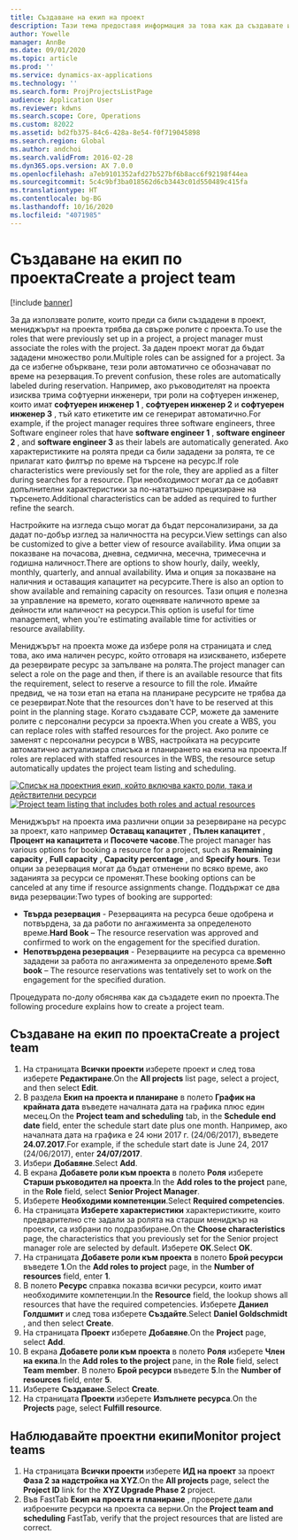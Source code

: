 ```yaml
---
title: Създаване на екип на проект
description: Тази тема предоставя информация за това как да създавате и управлявате екипи по проекти.
author: Yowelle
manager: AnnBe
ms.date: 09/01/2020
ms.topic: article
ms.prod: ''
ms.service: dynamics-ax-applications
ms.technology: ''
ms.search.form: ProjProjectsListPage
audience: Application User
ms.reviewer: kdwns
ms.search.scope: Core, Operations
ms.custom: 82022
ms.assetid: bd2fb375-84c6-428a-8e54-f0f719045898
ms.search.region: Global
ms.author: andchoi
ms.search.validFrom: 2016-02-28
ms.dyn365.ops.version: AX 7.0.0
ms.openlocfilehash: a7eb9101352afd27b527bf6b8acc6f92198f44ea
ms.sourcegitcommit: 5c4c9bf3ba018562d6cb3443c01d550489c415fa
ms.translationtype: HT
ms.contentlocale: bg-BG
ms.lasthandoff: 10/16/2020
ms.locfileid: "4071985"
---
```

# <a name="create-a-project-team"></a><span data-ttu-id="47e54-103">Създаване на екип по проекта</span><span class="sxs-lookup"><span data-stu-id="47e54-103">Create a project team</span></span>

[!include [banner](../includes/banner.md)]

<span data-ttu-id="47e54-104">За да използвате ролите, които преди са били създадени в проект, мениджърът на проекта трябва да свърже ролите с проекта.</span><span class="sxs-lookup"><span data-stu-id="47e54-104">To use the roles that were previously set up in a project, a project manager must associate the roles with the project.</span></span> <span data-ttu-id="47e54-105">За даден проект могат да бъдат зададени множество роли.</span><span class="sxs-lookup"><span data-stu-id="47e54-105">Multiple roles can be assigned for a project.</span></span> <span data-ttu-id="47e54-106">За да се избегне объркване, тези роли автоматично се обозначават по време на резервация.</span><span class="sxs-lookup"><span data-stu-id="47e54-106">To prevent confusion, these roles are automatically labeled during reservation.</span></span> <span data-ttu-id="47e54-107">Например, ако ръководителят на проекта изисква трима софтуерни инженери, три роли на софтуерен инженер, които имат **софтуерен инженер 1** , **софтуерен инженер 2** и **софтуерен инженер 3** , тъй като етикетите им се генерират автоматично.</span><span class="sxs-lookup"><span data-stu-id="47e54-107">For example, if the project manager requires three software engineers, three Software engineer roles that have **software engineer 1** , **software engineer 2** , and **software engineer 3** as their labels are automatically generated.</span></span> <span data-ttu-id="47e54-108">Ако характеристиките на ролята преди са били зададени за ролята, те се прилагат като филтър по време на търсене на ресурс.</span><span class="sxs-lookup"><span data-stu-id="47e54-108">If role characteristics were previously set for the role, they are applied as a filter during searches for a resource.</span></span> <span data-ttu-id="47e54-109">При необходимост могат да се добавят допълнителни характеристики за по-нататъшно прецизиране на търсенето.</span><span class="sxs-lookup"><span data-stu-id="47e54-109">Additional characteristics can be added as required to further refine the search.</span></span>

<span data-ttu-id="47e54-110">Настройките на изгледа също могат да бъдат персонализирани, за да дадат по-добър изглед за наличността на ресурси.</span><span class="sxs-lookup"><span data-stu-id="47e54-110">View settings can also be customized to give a better view of resource availability.</span></span> <span data-ttu-id="47e54-111">Има опции за показване на почасова, дневна, седмична, месечна, тримесечна и годишна наличност.</span><span class="sxs-lookup"><span data-stu-id="47e54-111">There are options to show hourly, daily, weekly, monthly, quarterly, and annual availability.</span></span> <span data-ttu-id="47e54-112">Има и опция за показване на наличния и оставащия капацитет на ресурсите.</span><span class="sxs-lookup"><span data-stu-id="47e54-112">There is also an option to show available and remaining capacity on resources.</span></span> <span data-ttu-id="47e54-113">Тази опция е полезна за управление на времето, когато оценявате наличното време за дейности или наличност на ресурси.</span><span class="sxs-lookup"><span data-stu-id="47e54-113">This option is useful for time management, when you're estimating available time for activities or resource availability.</span></span>

<span data-ttu-id="47e54-114">Мениджърът на проекта може да избере роля на страницата и след това, ако има наличен ресурс, който отговаря на изискването, изберете да резервирате ресурс за запълване на ролята.</span><span class="sxs-lookup"><span data-stu-id="47e54-114">The project manager can select a role on the page and then, if there is an available resource that fits the requirement, select to reserve a resource to fill the role.</span></span> <span data-ttu-id="47e54-115">Имайте предвид, че на този етап на етапа на планиране ресурсите не трябва да се резервират.</span><span class="sxs-lookup"><span data-stu-id="47e54-115">Note that the resources don't have to be reserved at this point in the planning stage.</span></span> <span data-ttu-id="47e54-116">Когато създавате ССР, можете да замените ролите с персонални ресурси за проекта.</span><span class="sxs-lookup"><span data-stu-id="47e54-116">When you create a WBS, you can replace roles with staffed resources for the project.</span></span> <span data-ttu-id="47e54-117">Ако ролите се заменят с персонални ресурси в WBS, настройката на ресурсите автоматично актуализира списъка и планирането на екипа на проекта.</span><span class="sxs-lookup"><span data-stu-id="47e54-117">If roles are replaced with staffed resources in the WBS, the resource setup automatically updates the project team listing and scheduling.</span></span>

<span data-ttu-id="47e54-118">[![Списък на проектния екип, който включва както роли, така и действителни ресурси](./media/projectresourcing03-1024x368.jpg)](./media/projectresourcing03.jpg)</span><span class="sxs-lookup"><span data-stu-id="47e54-118">[![Project team listing that includes both roles and actual resources](./media/projectresourcing03-1024x368.jpg)](./media/projectresourcing03.jpg)</span></span> 

<span data-ttu-id="47e54-119">Мениджърът на проекта има различни опции за резервиране на ресурс за проект, като например **Оставащ капацитет** , **Пълен капацитет** , **Процент на капацитета** и **Посочете часове**.</span><span class="sxs-lookup"><span data-stu-id="47e54-119">The project manager has various options for booking a resource for a project, such as **Remaining capacity** , **Full capacity** , **Capacity percentage** , and **Specify hours**.</span></span> <span data-ttu-id="47e54-120">Тези опции за резервация могат да бъдат отменени по всяко време, ако заданията за ресурси се променят.</span><span class="sxs-lookup"><span data-stu-id="47e54-120">These booking options can be canceled at any time if resource assignments change.</span></span> <span data-ttu-id="47e54-121">Поддържат се два вида резервации:</span><span class="sxs-lookup"><span data-stu-id="47e54-121">Two types of booking are supported:</span></span>

- <span data-ttu-id="47e54-122">**Твърда резервация** - Резервацията на ресурса беше одобрена и потвърдена, за да работи по ангажимента за определеното време.</span><span class="sxs-lookup"><span data-stu-id="47e54-122">**Hard Book** – The resource reservation was approved and confirmed to work on the engagement for the specified duration.</span></span>
- <span data-ttu-id="47e54-123">**Непотвърдена резервация** - Резервациите на ресурса са временно зададени за работа по ангажимента за определеното време.</span><span class="sxs-lookup"><span data-stu-id="47e54-123">**Soft book** – The resource reservations was tentatively set to work on the engagement for the specified duration.</span></span>

<span data-ttu-id="47e54-124">Процедурата по-долу обяснява как да създадете екип по проекта.</span><span class="sxs-lookup"><span data-stu-id="47e54-124">The following procedure explains how to create a project team.</span></span>

## <a name="create-a-project-team"></a><span data-ttu-id="47e54-125">Създаване на екип по проекта</span><span class="sxs-lookup"><span data-stu-id="47e54-125">Create a project team</span></span>

1. <span data-ttu-id="47e54-126">На страницата **Всички проекти** изберете проект и след това изберете **Редактиране**.</span><span class="sxs-lookup"><span data-stu-id="47e54-126">On the **All projects** list page, select a project, and then select **Edit**.</span></span>
2. <span data-ttu-id="47e54-127">В раздела **Екип на проекта и планиране** в полето **График на крайната дата** въведете началната дата на графика плюс един месец.</span><span class="sxs-lookup"><span data-stu-id="47e54-127">On the **Project team and scheduling** tab, in the **Schedule end date** field, enter the schedule start date plus one month.</span></span> <span data-ttu-id="47e54-128">Например, ако началната дата на графика е 24 юни 2017 г. (24/06/2017), въведете **24.07.2017**.</span><span class="sxs-lookup"><span data-stu-id="47e54-128">For example, if the schedule start date is June 24, 2017 (24/06/2017), enter **24/07/2017**.</span></span>
3. <span data-ttu-id="47e54-129">Избери **Добавяне**.</span><span class="sxs-lookup"><span data-stu-id="47e54-129">Select **Add**.</span></span>
4. <span data-ttu-id="47e54-130">В екрана **Добавете роли към проекта** в полето **Роля** изберете **Старши ръководител на проекта**.</span><span class="sxs-lookup"><span data-stu-id="47e54-130">In the **Add roles to the project** pane, in the **Role** field, select **Senior Project Manager**.</span></span>
5. <span data-ttu-id="47e54-131">Изберете **Необходими компетенции**.</span><span class="sxs-lookup"><span data-stu-id="47e54-131">Select **Required competencies**.</span></span>
6. <span data-ttu-id="47e54-132">На страницата **Изберете характеристики** характеристиките, които предварително сте задали за ролята на старши мениджър на проекти, са избрани по подразбиране.</span><span class="sxs-lookup"><span data-stu-id="47e54-132">On the **Choose characteristics** page, the characteristics that you previously set for the Senior project manager role are selected by default.</span></span> <span data-ttu-id="47e54-133">Изберете **OK**.</span><span class="sxs-lookup"><span data-stu-id="47e54-133">Select **OK**.</span></span>
7. <span data-ttu-id="47e54-134">На страницата **Добавете роли към проекта** в полето **Брой ресурси** въведете **1**.</span><span class="sxs-lookup"><span data-stu-id="47e54-134">On the **Add roles to project** page, in the **Number of resources** field, enter **1**.</span></span>
8. <span data-ttu-id="47e54-135">В полето **Ресурс** справка показва всички ресурси, които имат необходимите компетенции.</span><span class="sxs-lookup"><span data-stu-id="47e54-135">In the **Resource** field, the lookup shows all resources that have the required competencies.</span></span> <span data-ttu-id="47e54-136">Изберете **Даниел Голдшмит** и след това изберете **Създайте**.</span><span class="sxs-lookup"><span data-stu-id="47e54-136">Select **Daniel Goldschmidt** , and then select **Create**.</span></span>
9. <span data-ttu-id="47e54-137">На страницата **Проект** изберете **Добавяне**.</span><span class="sxs-lookup"><span data-stu-id="47e54-137">On the **Project** page, select **Add**.</span></span>
10. <span data-ttu-id="47e54-138">В екрана **Добавете роли към проекта** в полето **Роля** изберете **Член на екипа**.</span><span class="sxs-lookup"><span data-stu-id="47e54-138">In the **Add roles to the project** pane, in the **Role** field, select **Team member**.</span></span> <span data-ttu-id="47e54-139">В полето **Брой ресурси** въведете **5**.</span><span class="sxs-lookup"><span data-stu-id="47e54-139">In the **Number of resources** field, enter **5**.</span></span>
11. <span data-ttu-id="47e54-140">Изберете **Създаване**.</span><span class="sxs-lookup"><span data-stu-id="47e54-140">Select **Create**.</span></span>
12. <span data-ttu-id="47e54-141">На страницата **Проекти** изберете **Изпълнете ресурса**.</span><span class="sxs-lookup"><span data-stu-id="47e54-141">On the **Projects** page, select **Fulfill resource**.</span></span>

## <a name="monitor-project-teams"></a><span data-ttu-id="47e54-142">Наблюдавайте проектни екипи</span><span class="sxs-lookup"><span data-stu-id="47e54-142">Monitor project teams</span></span>
1. <span data-ttu-id="47e54-143">На страницата **Всички проекти** изберете **ИД на проект** за проект **Фаза 2 за надстройка на XYZ**.</span><span class="sxs-lookup"><span data-stu-id="47e54-143">On the **All projects** page, select the **Project ID** link for the **XYZ Upgrade Phase 2** project.</span></span>
2. <span data-ttu-id="47e54-144">Във FastTab **Екип на проекта и планиране** , проверете дали изброените ресурси на проекта са верни.</span><span class="sxs-lookup"><span data-stu-id="47e54-144">On the **Project team and scheduling** FastTab, verify that the project resources that are listed are correct.</span></span>
